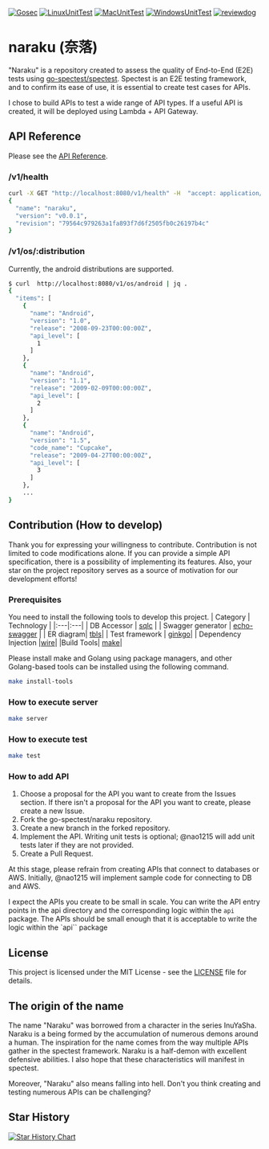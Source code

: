 [![Gosec](https://github.com/go-spectest/naraku/actions/workflows/gosec.yml/badge.svg)](https://github.com/go-spectest/naraku/actions/workflows/gosec.yml)
[![LinuxUnitTest](https://github.com/go-spectest/naraku/actions/workflows/linux_test.yml/badge.svg)](https://github.com/go-spectest/naraku/actions/workflows/linux_test.yml)
[![MacUnitTest](https://github.com/go-spectest/naraku/actions/workflows/mac_test.yml/badge.svg)](https://github.com/go-spectest/naraku/actions/workflows/mac_test.yml)
[![WindowsUnitTest](https://github.com/go-spectest/naraku/actions/workflows/windows_test.yml/badge.svg)](https://github.com/go-spectest/naraku/actions/workflows/windows_test.yml)
[![reviewdog](https://github.com/go-spectest/naraku/actions/workflows/reviewdog.yml/badge.svg)](https://github.com/go-spectest/naraku/actions/workflows/reviewdog.yml)

# naraku (奈落) 
"Naraku" is a repository created to assess the quality of End-to-End (E2E) tests using [go-spectest/spectest](https://github.com/go-spectest/spectest). Spectest is an E2E testing framework, and to confirm its ease of use, it is essential to create test cases for APIs.

I chose to build APIs to test a wide range of API types. If a useful API is created, it will be deployed using Lambda + API Gateway.

## API Reference
Please see the [API Reference](https://go-spectest.github.io/naraku/).

### /v1/health
```bash
curl -X GET "http://localhost:8080/v1/health" -H  "accept: application/json" | jq .
{
  "name": "naraku",
  "version": "v0.0.1",
  "revision": "79564c979263a1fa893f7d6f2505fb0c26197b4c"
}
```

### /v1/os/:distribution
Currently, the android distributions are supported.
```bash
$ curl  http://localhost:8080/v1/os/android | jq .
{
  "items": [
    {
      "name": "Android",
      "version": "1.0",
      "release": "2008-09-23T00:00:00Z",
      "api_level": [
        1
      ]
    },
    {
      "name": "Android",
      "version": "1.1",
      "release": "2009-02-09T00:00:00Z",
      "api_level": [
        2
      ]
    },
    {
      "name": "Android",
      "version": "1.5",
      "code_name": "Cupcake",
      "release": "2009-04-27T00:00:00Z",
      "api_level": [
        3
      ]
    },
    ...
}
```


## Contribution (How to develop)
Thank you for expressing your willingness to contribute. Contribution is not limited to code modifications alone. If you can provide a simple API specification, there is a possibility of implementing its features. Also, your star on the project repository serves as a source of motivation for our development efforts!

### Prerequisites
You need to install the following tools to develop this project.
| Category | Technology |
|:---|:---|
| DB Accessor | [sqlc](https://github.com/sqlc-dev/sqlc) |
| Swagger generator | [echo-swagger](https://github.com/swaggo/swag) |
| ER diagram| [tbls](https://github.com/k1LoW/tbls)|
| Test framework | [ginkgo](https://github.com/onsi/ginkgo)|
| Dependency Injection |[wire](https://github.com/google/wire)|
|Build Tools| [make](https://www.gnu.org/software/make/)|

Please install make and Golang using package managers, and other Golang-based tools can be installed using the following command.
```bash
make install-tools 
```

### How to execute server
```bash
make server
```

### How to execute test
```bash
make test
```

### How to add API
1. Choose a proposal for the API you want to create from the Issues section. If there isn't a proposal for the API you want to create, please create a new Issue.
2. Fork the go-spectest/naraku repository.
3. Create a new branch in the forked repository.
4. Implement the API. Writing unit tests is optional; @nao1215 will add unit tests later if they are not provided.
5. Create a Pull Request.

At this stage, please refrain from creating APIs that connect to databases or AWS. Initially, @nao1215 will implement sample code for connecting to DB and AWS. 

I expect the APIs you create to be small in scale. You can write the API entry points in the api directory and the corresponding logic within the `api` package. The APIs should be small enough that it is acceptable to write the logic within the `api`` package

## License
This project is licensed under the MIT License - see the [LICENSE](LICENSE) file for details.

## The origin of the name
The name "Naraku" was borrowed from a character in the series InuYaSha. Naraku is a being formed by the accumulation of numerous demons around a human. The inspiration for the name comes from the way multiple APIs gather in the spectest framework. Naraku is a half-demon with excellent defensive abilities. I also hope that these characteristics will manifest in spectest.

Moreover, "Naraku" also means falling into hell. Don't you think creating and testing numerous APIs can be challenging?

## Star History

[![Star History Chart](https://api.star-history.com/svg?repos=go-spectest/naraku&type=Date)](https://star-history.com/#go-spectest/naraku&Date)
